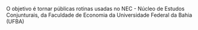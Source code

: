 O objetivo é tornar públicas rotinas usadas no NEC - Núcleo de Estudos Conjunturais, da Faculdade de Economia da Universidade Federal da Bahia (UFBA)
